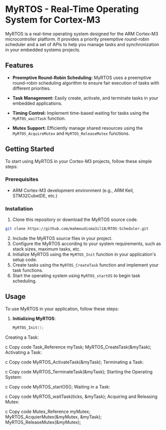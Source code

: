 # MyRTOS - Real-Time Operating System for Cortex-M3

MyRTOS is a real-time operating system designed for the ARM Cortex-M3 microcontroller platform. It provides a priority preemptive round-robin scheduler and a set of APIs to help you manage tasks and synchronization in your embedded systems projects.

## Features

- **Preemptive Round-Robin Scheduling:** MyRTOS uses a preemptive round-robin scheduling algorithm to ensure fair execution of tasks with different priorities.

- **Task Management:** Easily create, activate, and terminate tasks in your embedded applications.

- **Timing Control:** Implement time-based waiting for tasks using the `MyRTOS_waitTask` function.

- **Mutex Support:** Efficiently manage shared resources using the `MyRTOS_AcquireMutex` and `MyRTOS_ReleaseMutex` functions.

## Getting Started

To start using MyRTOS in your Cortex-M3 projects, follow these simple steps:

### Prerequisites

- ARM Cortex-M3 development environment (e.g., ARM Keil, STM32CubeIDE, etc.)

### Installation

1. Clone this repository or download the MyRTOS source code.
```bash
git clone https://github.com/mahmoudisma3il18/RTOS-Scheduler.git
```

2. Include the MyRTOS source files in your project.
3. Configure the MyRTOS according to your system requirements, such as stack sizes, maximum tasks, etc.
4. Initialize MyRTOS using the `MyRTOS_Init` function in your application's setup code.
5. Create tasks using the `MyRTOS_CreateTask` function and implement your task functions.
6. Start the operating system using `MyRTOS_startOS` to begin task scheduling.

## Usage

To use MyRTOS in your application, follow these steps:

1. **Initializing MyRTOS**:
   ```c
   MyRTOS_Init();
Creating a Task:

c
Copy code
Task_Reference myTask;
MyRTOS_CreateTask(&myTask);
Activating a Task:

c
Copy code
MyRTOS_ActivateTask(&myTask);
Terminating a Task:

c
Copy code
MyRTOS_TerminateTask(&myTask);
Starting the Operating System:

c
Copy code
MyRTOS_startOS();
Waiting in a Task:

c
Copy code
MyRTOS_waitTask(ticks, &myTask);
Acquiring and Releasing Mutex:

c
Copy code
Mutex_Reference myMutex;
MyRTOS_AcquierMutex(&myMutex, &myTask);
MyRTOS_ReleaseMutex(&myMutex);
